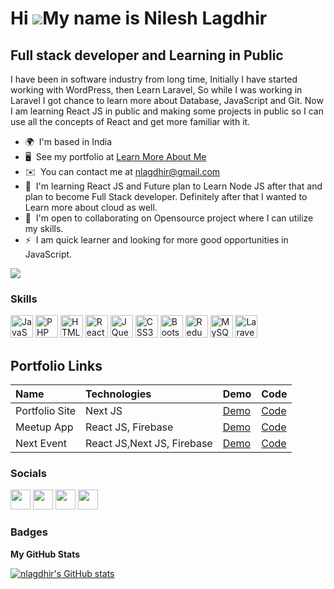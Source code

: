 Hi ![](https://user-images.githubusercontent.com/18350557/176309783-0785949b-9127-417c-8b55-ab5a4333674e.gif)My name is Nilesh Lagdhir
======================================================================================================================================

Full stack developer and Learning in Public
-------------------------------------------

I have been in software industry from long time, Initially I have started working with WordPress, then Learn Laravel, So while I was working in Laravel I got chance to learn more about Database, JavaScript and Git. Now I am learning React JS in public and making some projects in public so I can use all the concepts of React and get more familiar with it.

* 🌍  I'm based in India
* 🖥️  See my portfolio at [Learn More About Me](http://nlagdhir.in/)
* ✉️  You can contact me at [nlagdhir@gmail.com](mailto:nlagdhir@gmail.com)
* 🧠  I'm learning React JS and Future plan to Learn Node JS after that and plan to become Full Stack developer. Definitely after that I wanted to Learn more about cloud as well.
* 🤝  I'm open to collaborating on Opensource project where I can utilize my skills.
* ⚡  I am quick learner and looking for more good opportunities in JavaScript.

<a href="https://www.twitter.com/nlagdhir" target="_blank" rel="noreferrer"><img
src="https://img.shields.io/twitter/follow/nlagdhir?logo=twitter&style=for-the-badge&color=0891b2&labelColor=1c1917"
/></a>

### Skills

<p align="left">
<a href="https://developer.mozilla.org/en-US/docs/Web/JavaScript" target="_blank" rel="noreferrer"><img src="https://raw.githubusercontent.com/danielcranney/readme-generator/main/public/icons/skills/javascript-colored.svg" width="36" height="36" alt="JavaScript" /></a>
<a href="https://www.php.net/" target="_blank" rel="noreferrer"><img src="https://raw.githubusercontent.com/danielcranney/readme-generator/main/public/icons/skills/php-colored.svg" width="36" height="36" alt="PHP" /></a>
<a href="https://developer.mozilla.org/en-US/docs/Glossary/HTML5" target="_blank" rel="noreferrer"><img src="https://raw.githubusercontent.com/danielcranney/readme-generator/main/public/icons/skills/html5-colored.svg" width="36" height="36" alt="HTML5" /></a>
<a href="https://reactjs.org/" target="_blank" rel="noreferrer"><img src="https://raw.githubusercontent.com/danielcranney/readme-generator/main/public/icons/skills/react-colored.svg" width="36" height="36" alt="React" /></a>
<a href="https://jquery.com/" target="_blank" rel="noreferrer"><img src="https://raw.githubusercontent.com/danielcranney/readme-generator/main/public/icons/skills/jquery-colored.svg" width="36" height="36" alt="JQuery" /></a>
<a href="https://www.w3.org/TR/CSS/#css" target="_blank" rel="noreferrer"><img src="https://raw.githubusercontent.com/danielcranney/readme-generator/main/public/icons/skills/css3-colored.svg" width="36" height="36" alt="CSS3" /></a>
<a href="https://getbootstrap.com/" target="_blank" rel="noreferrer"><img src="https://raw.githubusercontent.com/danielcranney/readme-generator/main/public/icons/skills/bootstrap-colored.svg" width="36" height="36" alt="Bootstrap" /></a>
<a href="https://redux.js.org/" target="_blank" rel="noreferrer"><img src="https://raw.githubusercontent.com/danielcranney/readme-generator/main/public/icons/skills/redux-colored.svg" width="36" height="36" alt="Redux" /></a>
<a href="https://www.mysql.com/" target="_blank" rel="noreferrer"><img src="https://raw.githubusercontent.com/danielcranney/readme-generator/main/public/icons/skills/mysql-colored.svg" width="36" height="36" alt="MySQL" /></a>
<a href="https://laravel.com/" target="_blank" rel="noreferrer"><img src="https://raw.githubusercontent.com/danielcranney/readme-generator/main/public/icons/skills/laravel-colored.svg" width="36" height="36" alt="Laravel" /></a>
</p>

## Portfolio Links


| Name | Technologies     | Demo                | Code                |
| :-------- | :------- | :------------------------- | :-------------------------
| Portfolio Site | Next JS | [Demo](https://nextjs-portfolio-nlagdhir.vercel.app/) | [Code](https://github.com/nlagdhir/nextjs-portfolio)
| Meetup App | React JS, Firebase | [Demo](https://react-meetup-app-nlagdhir.vercel.app/) | [Code](https://github.com/nlagdhir/react-meetup-app)
| Next Event | React JS,Next JS, Firebase | [Demo](https://next-js-event-app-nlagdhir.vercel.app/) | [Code](https://github.com/nlagdhir/NextJs-Course/tree/main/2.working-with-file-based-routing)


### Socials

<p align="left"> <a href="https://www.facebook.com/nilesh-lagdhir" target="_blank" rel="noreferrer"><img src="https://raw.githubusercontent.com/danielcranney/readme-generator/main/public/icons/socials/facebook.svg" width="32" height="32" /></a> <a href="https://www.github.com/nlagdhir" target="_blank" rel="noreferrer"><img src="https://raw.githubusercontent.com/danielcranney/readme-generator/main/public/icons/socials/github.svg" width="32" height="32" /></a> <a href="https://www.linkedin.com/in/nilesh-lagdhir" target="_blank" rel="noreferrer"><img src="https://raw.githubusercontent.com/danielcranney/readme-generator/main/public/icons/socials/linkedin.svg" width="32" height="32" /></a> <a href="https://www.twitter.com/nlagdhir" target="_blank" rel="noreferrer"><img src="https://raw.githubusercontent.com/danielcranney/readme-generator/main/public/icons/socials/twitter.svg" width="32" height="32" /></a></p>

### Badges

<b>My GitHub Stats</b>

<a href="http://www.github.com/nlagdhir"><img src="https://github-readme-stats.vercel.app/api?username=nlagdhir&show_icons=true&hide=&count_private=true&title_color=0891b2&text_color=ffffff&icon_color=0891b2&bg_color=1c1917&hide_border=true&show_icons=true" alt="nlagdhir's GitHub stats" /></a>

